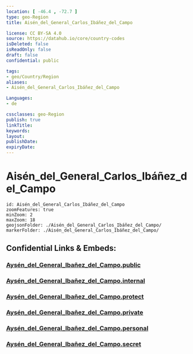 ```yaml
---
location: [ -46.4 , -72.7 ] 
type: geo-Region
title: Aisén_del_General_Carlos_Ibáñez_del_Campo

license: CC BY-SA 4.0
source: https://datahub.io/core/country-codes
isDeleted: false
isReadOnly: false
draft: false
confidential: public

tags:
- geo/Country/Region
aliases:
- Aisén_del_General_Carlos_Ibáñez_del_Campo

Languages:
- de

cssclasses: geo-Region
publish: true
linkTitle: 
keywords: 
layout: 
publishDate: 
expiryDate: 
---
```


# Aisén_del_General_Carlos_Ibáñez_del_Campo

```leaflet
id: Aisén_del_General_Carlos_Ibáñez_del_Campo
zoomFeatures: true 
minZoom: 2 
maxZoom: 18
geojsonFolder: ./Aisén_del_General_Carlos_Ibáñez_del_Campo/
markerFolder: ./Aisén_del_General_Carlos_Ibáñez_del_Campo/
```


## Confidential Links & Embeds: 

### [Aysén_del_General_Ibañez_del_Campo.public](/_public/\Earth\Continent\America~South\Chile\regions~ChileAysén_del_General_Ibañez_del_Campo.public.md) 

### [Aysén_del_General_Ibañez_del_Campo.internal](/_internal/\Earth\Continent\America~South\Chile\regions~ChileAysén_del_General_Ibañez_del_Campo.internal.md) 

### [Aysén_del_General_Ibañez_del_Campo.protect](/_protect/\Earth\Continent\America~South\Chile\regions~ChileAysén_del_General_Ibañez_del_Campo.protect.md) 

### [Aysén_del_General_Ibañez_del_Campo.private](/_private/\Earth\Continent\America~South\Chile\regions~ChileAysén_del_General_Ibañez_del_Campo.private.md) 

### [Aysén_del_General_Ibañez_del_Campo.personal](/_personal/\Earth\Continent\America~South\Chile\regions~ChileAysén_del_General_Ibañez_del_Campo.personal.md) 

### [Aysén_del_General_Ibañez_del_Campo.secret](/_secret/\Earth\Continent\America~South\Chile\regions~ChileAysén_del_General_Ibañez_del_Campo.secret.md)

